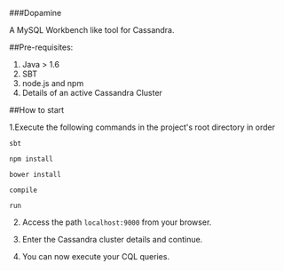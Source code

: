 ###Dopamine

A MySQL Workbench like tool for Cassandra.

##Pre-requisites:

1. Java > 1.6
2. SBT
3. node.js and npm
4. Details of an active Cassandra Cluster

##How to start

1.Execute the following commands in the project's root directory in order

``` 
sbt

npm install

bower install

compile

run
```

2. Access the path `localhost:9000` from your browser.

3. Enter the Cassandra cluster details and continue.

4. You can now execute your CQL queries.



